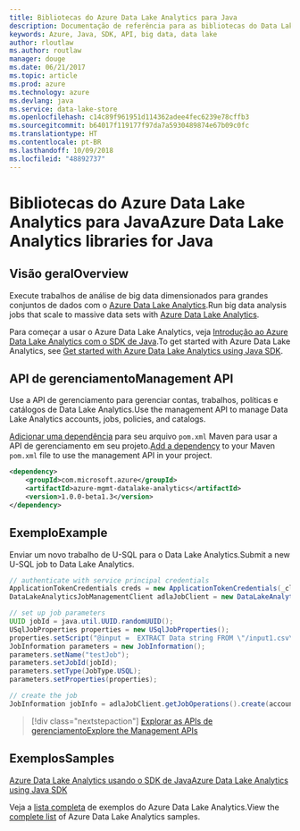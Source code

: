 ```yaml
---
title: Bibliotecas do Azure Data Lake Analytics para Java
description: Documentação de referência para as bibliotecas do Data Lake Analytics de Java
keywords: Azure, Java, SDK, API, big data, data lake
author: rloutlaw
ms.author: routlaw
manager: douge
ms.date: 06/21/2017
ms.topic: article
ms.prod: azure
ms.technology: azure
ms.devlang: java
ms.service: data-lake-store
ms.openlocfilehash: c14c89f961951d114362adee4fec6239e78cffb3
ms.sourcegitcommit: b64017f119177f97da7a5930489874e67b09c0fc
ms.translationtype: HT
ms.contentlocale: pt-BR
ms.lasthandoff: 10/09/2018
ms.locfileid: "48892737"
---
```

# <a name="azure-data-lake-analytics-libraries-for-java"></a><span data-ttu-id="cc3f4-104">Bibliotecas do Azure Data Lake Analytics para Java</span><span class="sxs-lookup"><span data-stu-id="cc3f4-104">Azure Data Lake Analytics libraries for Java</span></span>

## <a name="overview"></a><span data-ttu-id="cc3f4-105">Visão geral</span><span class="sxs-lookup"><span data-stu-id="cc3f4-105">Overview</span></span>

<span data-ttu-id="cc3f4-106">Execute trabalhos de análise de big data dimensionados para grandes conjuntos de dados com o [Azure Data Lake Analytics](/azure/data-lake-analytics/data-lake-analytics-overview).</span><span class="sxs-lookup"><span data-stu-id="cc3f4-106">Run big data analysis jobs that scale to massive data sets with [Azure Data Lake Analytics](/azure/data-lake-analytics/data-lake-analytics-overview).</span></span>

<span data-ttu-id="cc3f4-107">Para começar a usar o Azure Data Lake Analytics, veja [Introdução ao Azure Data Lake Analytics com o SDK de Java](/azure/data-lake-analytics/data-lake-analytics-get-started-java-sdk).</span><span class="sxs-lookup"><span data-stu-id="cc3f4-107">To get started with Azure Data Lake Analytics, see [Get started with Azure Data Lake Analytics using Java SDK](/azure/data-lake-analytics/data-lake-analytics-get-started-java-sdk).</span></span>

## <a name="management-api"></a><span data-ttu-id="cc3f4-108">API de gerenciamento</span><span class="sxs-lookup"><span data-stu-id="cc3f4-108">Management API</span></span>

<span data-ttu-id="cc3f4-109">Use a API de gerenciamento para gerenciar contas, trabalhos, políticas e catálogos de Data Lake Analytics.</span><span class="sxs-lookup"><span data-stu-id="cc3f4-109">Use the management API to manage Data Lake Analytics accounts, jobs, policies, and catalogs.</span></span>

<span data-ttu-id="cc3f4-110">[Adicionar uma dependência](https://maven.apache.org/guides/getting-started/index.html#How_do_I_use_external_dependencies) para seu arquivo `pom.xml` Maven para usar a API de gerenciamento em seu projeto.</span><span class="sxs-lookup"><span data-stu-id="cc3f4-110">[Add a dependency](https://maven.apache.org/guides/getting-started/index.html#How_do_I_use_external_dependencies) to your Maven `pom.xml` file to use the management API in your project.</span></span>


```XML
<dependency>
    <groupId>com.microsoft.azure</groupId>
    <artifactId>azure-mgmt-datalake-analytics</artifactId>
    <version>1.0.0-beta1.3</version>
</dependency>
```

## <a name="example"></a><span data-ttu-id="cc3f4-111">Exemplo</span><span class="sxs-lookup"><span data-stu-id="cc3f4-111">Example</span></span>

<span data-ttu-id="cc3f4-112">Enviar um novo trabalho de U-SQL para o Data Lake Analytics.</span><span class="sxs-lookup"><span data-stu-id="cc3f4-112">Submit a new U-SQL job to Data Lake Analytics.</span></span>

```java
// authenticate with service principal credentials
ApplicationTokenCredentials creds = new ApplicationTokenCredentials(_clientId, _tenantId, _clientSecret, null);
DataLakeAnalyticsJobManagementClient adlaJobClient = new DataLakeAnalyticsJobManagementClientImpl(creds);

// set up job parameters
UUID jobId = java.util.UUID.randomUUID();
USqlJobProperties properties = new USqlJobProperties();
properties.setScript("@input =  EXTRACT Data string FROM \"/input1.csv\" USING Extractors.Csv(); OUTPUT @input TO @\"/output1.csv\" USING Outputters.Csv();");
JobInformation parameters = new JobInformation();
parameters.setName("testJob");
parameters.setJobId(jobId);
parameters.setType(JobType.USQL);
parameters.setProperties(properties);

// create the job
JobInformation jobInfo = adlaJobClient.getJobOperations().create(accountName, jobId, parameters).getBody();

```

> [!div class="nextstepaction"]
> [<span data-ttu-id="cc3f4-113">Explorar as APIs de gerenciamento</span><span class="sxs-lookup"><span data-stu-id="cc3f4-113">Explore the Management APIs</span></span>](/java/api/overview/azure/datalakeanalytics/management)

## <a name="samples"></a><span data-ttu-id="cc3f4-114">Exemplos</span><span class="sxs-lookup"><span data-stu-id="cc3f4-114">Samples</span></span>

<span data-ttu-id="cc3f4-115">[Azure Data Lake Analytics usando o SDK de Java][1]</span><span class="sxs-lookup"><span data-stu-id="cc3f4-115">[Azure Data Lake Analytics using Java SDK][1]</span></span> 

[1]: https://docs.microsoft.com/azure/data-lake-analytics/data-lake-analytics-get-started-java-sdk

<span data-ttu-id="cc3f4-116">Veja a [lista completa](https://azure.microsoft.com/resources/samples/?platform=java&term=analytics) de exemplos do Azure Data Lake Analytics.</span><span class="sxs-lookup"><span data-stu-id="cc3f4-116">View the [complete list](https://azure.microsoft.com/resources/samples/?platform=java&term=analytics) of Azure Data Lake Analytics samples.</span></span>
